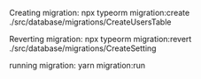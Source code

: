 Creating migration:
npx typeorm migration:create ./src/database/migrations/CreateUsersTable

Reverting migration:
npx typeorm migration:revert ./src/database/migrations/CreateSetting

running migration:
yarn migration:run
